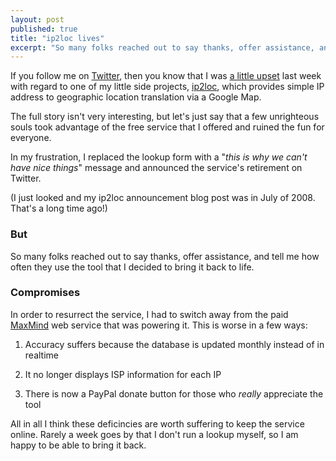 ```yaml
---
layout: post
published: true
title: "ip2loc lives"
excerpt: "So many folks reached out to say thanks, offer assistance, and tell me how often they use ip2loc that I decided to bring it back to life."
---
```


If you follow me on [Twitter][twitter], then you know that I was [a little upset][ip2loctweet] last week with regard to one of my little side projects, [ip2loc][ip2loc], which provides simple IP address to geographic location translation via a Google Map.

The full story isn't very interesting, but let's just say that a few unrighteous souls took advantage of the free service that I offered and ruined the fun for everyone.

In my frustration, I replaced the lookup form with a "*this is why we can't have nice things*" message and announced the service's retirement on Twitter.

(I just looked and my ip2loc announcement blog post was in July of 2008. That's a long time ago!)

### But

So many folks reached out to say thanks, offer assistance, and tell me how often they use the tool that I decided to bring it back to life.

### Compromises

In order to resurrect the service, I had to switch away from the paid [MaxMind][maxmind] web service that was powering it. This is worse in a few ways:

1. Accuracy suffers because the database is updated monthly instead of in realtime

2. It no longer displays ISP information for each IP

3. There is now a PayPal donate button for those who *really* appreciate the tool


All in all I think these deficincies are worth suffering to keep the service online. Rarely a week goes by that I don't run a lookup myself, so I am happy to be able to bring it back.

[twitter]:http://twitter.com/jerodsanto
[ip2loctweet]:http://twitter.com/jerodsanto/status/171266417906290689
[ip2loc]:http://ip2loc.jerodsanto.net
[maxmind]:http://www.maxmind.com/
